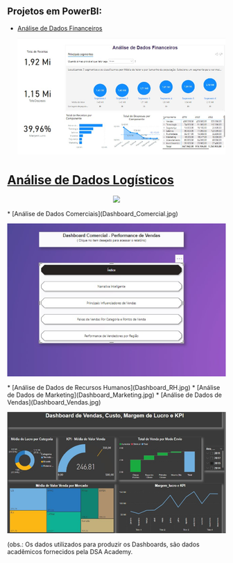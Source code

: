 ## Projetos em PowerBI:

* [Análise de Dados Financeiros](Dashboard_Financeira.jpg)
  <p align="center">
  <img src="Dashboard_Financeira.jpg" >
  </p>
# [Análise de Dados Logísticos](Dashboard_Logística.jpg)
  <p align="center">
  <img src="Dashboard_Logística.jpg" >
  </p>
* [Análise de Dados Comerciais](Dashboard_Comercial.jpg)
  <p align="center">
  <img src="Dashboard_Comercial.jpg" >
  </p>
* [Análise de Dados de Recursos Humanos](Dashboard_RH.jpg)
* [Análise de Dados de Marketing](Dashboard_Marketing.jpg)
* [Análise de Dados de Vendas](Dashboard_Vendas.jpg)
<p align="center">
  <img src="Dashboard_Vendas.jpg" >
  </p>
(obs.: Os dados utilizados para produzir os Dashboards, são dados acadêmicos fornecidos pela DSA Academy.

